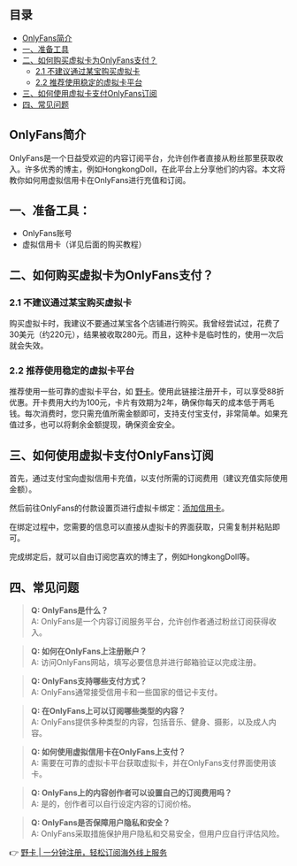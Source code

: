 ## 目录
- [OnlyFans简介](#onlyfans简介)
- [一、准备工具](#一准备工具)
- [二、如何购买虚拟卡为OnlyFans支付？](#二如何购买虚拟卡为onlyfans支付)
  - [2.1 不建议通过某宝购买虚拟卡](#21-不建议通过某宝购买虚拟卡)
  - [2.2 推荐使用稳定的虚拟卡平台](#22-推荐使用稳定的虚拟卡平台)
- [三、如何使用虚拟卡支付OnlyFans订阅](#三如何使用虚拟卡支付onlyfans订阅)
- [四、常见问题](#四常见问题)

## OnlyFans简介

OnlyFans是一个日益受欢迎的内容订阅平台，允许创作者直接从粉丝那里获取收入。许多优秀的博主，例如HongkongDoll，在此平台上分享他们的内容。本文将教你如何用虚拟信用卡在OnlyFans进行充值和订阅。

## 一、准备工具：

- OnlyFans账号
- 虚拟信用卡（详见后面的购买教程）

## 二、如何购买虚拟卡为OnlyFans支付？

### 2.1 不建议通过某宝购买虚拟卡

购买虚拟卡时，我建议不要通过某宝各个店铺进行购买。我曾经尝试过，花费了30美元（约220元），结果被收取280元。而且，这种卡是临时性的，使用一次后就会失效。

### 2.2 推荐使用稳定的虚拟卡平台

推荐使用一些可靠的虚拟卡平台，如 [野卡](https://bit.ly/bewildcard)。使用此链接注册开卡，可以享受88折优惠。开卡费用大约为100元，卡片有效期为2年，确保你每天的成本低于两毛钱。每次消费时，您只需充值所需金额即可，支持支付宝支付，非常简单。如果充值过多，也可以将剩余金额提现，确保资金安全。

## 三、如何使用虚拟卡支付OnlyFans订阅

首先，通过支付宝向虚拟信用卡充值，以支付所需的订阅费用（建议充值实际使用金额）。

然后前往OnlyFans的付款设置页进行虚拟卡绑定：[添加信用卡](https://onlyfans.com/my/payments/add_card)。

在绑定过程中，您需要的信息可以直接从虚拟卡的界面获取，只需复制并粘贴即可。

完成绑定后，就可以自由订阅您喜欢的博主了，例如HongkongDoll等。

## 四、常见问题

> **Q: OnlyFans是什么？**  
> A: OnlyFans是一个内容订阅服务平台，允许创作者通过粉丝订阅获得收入。

> **Q: 如何在OnlyFans上注册账户？**  
> A: 访问OnlyFans网站，填写必要信息并进行邮箱验证以完成注册。

> **Q: OnlyFans支持哪些支付方式？**  
> A: OnlyFans通常接受信用卡和一些国家的借记卡支付。

> **Q: 在OnlyFans上可以订阅哪些类型的内容？**  
> A: OnlyFans提供多种类型的内容，包括音乐、健身、摄影，以及成人内容。

> **Q: 如何使用虚拟信用卡在OnlyFans上支付？**  
> A: 需要在可靠的虚拟卡平台获取虚拟卡，并在OnlyFans支付界面使用该卡。

> **Q: OnlyFans上的内容创作者可以设置自己的订阅费用吗？**  
> A: 是的，创作者可以自行设定内容的订阅价格。

> **Q: OnlyFans是否保障用户隐私和安全？**  
> A: OnlyFans采取措施保护用户隐私和交易安全，但用户应自行评估风险。

👉 [野卡 | 一分钟注册，轻松订阅海外线上服务](https://bit.ly/bewildcard)